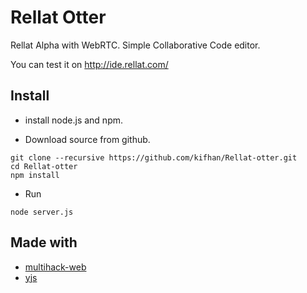 # Rellat Otter
Rellat Alpha with WebRTC. Simple Collaborative Code editor.

You can test it on http://ide.rellat.com/

## Install

- install node.js and npm.

- Download source from github.

```
git clone --recursive https://github.com/kifhan/Rellat-otter.git
cd Rellat-otter
npm install
```

- Run

```
node server.js
```

## Made with
- [multihack-web](https://github.com/RationalCoding/multihack-web)
- [yjs](https://github.com/y-js/yjs)

